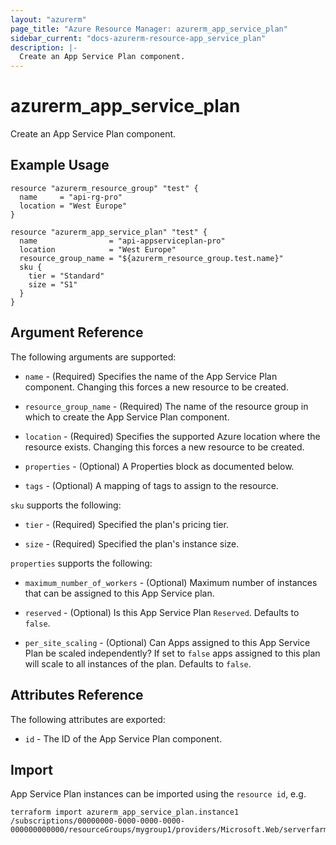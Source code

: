 ```yaml
---
layout: "azurerm"
page_title: "Azure Resource Manager: azurerm_app_service_plan"
sidebar_current: "docs-azurerm-resource-app_service_plan"
description: |-
  Create an App Service Plan component.
---
```


# azurerm\_app\_service\_plan

Create an App Service Plan component.

## Example Usage

```hcl
resource "azurerm_resource_group" "test" {
  name     = "api-rg-pro"
  location = "West Europe"
}

resource "azurerm_app_service_plan" "test" {
  name                = "api-appserviceplan-pro"
  location            = "West Europe"
  resource_group_name = "${azurerm_resource_group.test.name}"
  sku {
    tier = "Standard"
    size = "S1"
  }
}
```

## Argument Reference

The following arguments are supported:

* `name` - (Required) Specifies the name of the App Service Plan component. Changing this forces a new resource to be created.

* `resource_group_name` - (Required) The name of the resource group in which to create the App Service Plan component.

* `location` - (Required) Specifies the supported Azure location where the resource exists. Changing this forces a new resource to be created.

* `properties` - (Optional) A Properties block as documented below.

* `tags` - (Optional) A mapping of tags to assign to the resource.

`sku` supports the following:

* `tier` - (Required) Specified the plan's pricing tier.

* `size` - (Required) Specified the plan's instance size.

`properties` supports the following:

* `maximum_number_of_workers` - (Optional) Maximum number of instances that can be assigned to this App Service plan.

* `reserved` - (Optional) Is this App Service Plan `Reserved`. Defaults to `false`.

* `per_site_scaling` - (Optional) Can Apps assigned to this App Service Plan be scaled independently? If set to `false` apps assigned to this plan will scale to all instances of the plan.  Defaults to `false`.

## Attributes Reference

The following attributes are exported:

* `id` - The ID of the App Service Plan component.

## Import

App Service Plan instances can be imported using the `resource id`, e.g.

```
terraform import azurerm_app_service_plan.instance1 /subscriptions/00000000-0000-0000-0000-000000000000/resourceGroups/mygroup1/providers/Microsoft.Web/serverfarms/instance1
```
